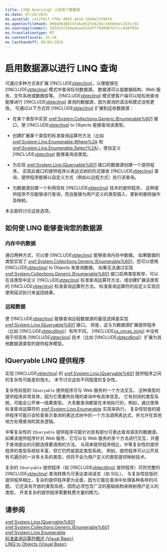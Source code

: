 ```yaml
---
title: LINQ Querying2 上启用了数据源
ms.date: 07/20/2015
ms.assetid: c412f0cf-ff0e-4993-ab3d-1b49e23f00f8
ms.openlocfilehash: 0904d646014fa6a0525e624bc3466dee12b3cc02
ms.sourcegitcommit: 3d5d33f384eeba41b2dff79d096f47ccc8d8f03d
ms.translationtype: MT
ms.contentlocale: zh-CN
ms.lasthandoff: 05/04/2018
---
```

# <a name="enabling-a-data-source-for-linq-querying"></a>启用数据源以进行 LINQ 查询
可通过多种方式来扩展 [!INCLUDE[vbteclinq](~/includes/vbteclinq-md.md)]，以便能够在 [!INCLUDE[vbteclinq](~/includes/vbteclinq-md.md)] 模式中查询任何数据源。 数据源可以是数据结构、Web 服务、文件系统或数据库等。 [!INCLUDE[vbteclinq](~/includes/vbteclinq-md.md)] 模式使客户端可以轻松地查询能够进行 [!INCLUDE[vbteclinq](~/includes/vbteclinq-md.md)] 查询的数据源，因为查询的语法和模式没有更改。 可通过以下方式将 [!INCLUDE[vbteclinq](~/includes/vbteclinq-md.md)] 扩展到这些数据源：  
  
-   在某个类型中实现 <xref:System.Collections.Generic.IEnumerable%601> 接口，使 [!INCLUDE[vbteclinq](~/includes/vbteclinq-md.md)] to Objects 能够查询该类型。  
  
-   创建扩展某个类型的标准查询运算符方法（比如 <xref:System.Linq.Enumerable.Where%2A> 和 <xref:System.Linq.Enumerable.Select%2A>），使自定义 [!INCLUDE[vbteclinq](~/includes/vbteclinq-md.md)] 能够查询该类型。  
  
-   为实现 <xref:System.Linq.IQueryable%601> 接口的数据源创建一个提供程序。 实现此接口的提供程序以表达式树的形式接收 [!INCLUDE[vbteclinq](~/includes/vbteclinq-md.md)] 查询，提供程序能够以自定义方式（例如以远程方式）执行该查询。  
  
-   为数据源创建一个利用现有 [!INCLUDE[vbteclinq](~/includes/vbteclinq-md.md)] 技术的提供程序。 这种提供程序不仅能够进行查询，而且能够为用户定义的类型插入、更新和删除操作及映射。  
  
 本主题将讨论这些选项。  
  
## <a name="how-to-enable-linq-querying-of-your-data-source"></a>如何使 LINQ 能够查询您的数据源  
  
### <a name="in-memory-data"></a>内存中的数据  
 通过两种方式，可以使 [!INCLUDE[vbteclinq](~/includes/vbteclinq-md.md)] 能够查询内存中数据。 如果数据的类型实现了 <xref:System.Collections.Generic.IEnumerable%601>，您可以使用 [!INCLUDE[vbteclinq](~/includes/vbteclinq-md.md)] to Objects 来查询数据。 如果无法通过实现 <xref:System.Collections.Generic.IEnumerable%601> 接口启用类型枚举，可以在该类型中定义 [!INCLUDE[vbteclinq](~/includes/vbteclinq-md.md)] 标准查询运算符方法，或创建扩展该类型的 [!INCLUDE[vbteclinq](~/includes/vbteclinq-md.md)] 标准查询运算符方法。 标准查询运算符的自定义实现应使用延迟执行来返回结果。  
  
### <a name="remote-data"></a>远程数据  
 使 [!INCLUDE[vbteclinq](~/includes/vbteclinq-md.md)] 能够查询远程数据源的最佳选择是实现 <xref:System.Linq.IQueryable%601> 接口。 但是，这与为数据源扩展提供程序（比如 [!INCLUDE[vbtecdlinq](~/includes/vbtecdlinq-md.md)]）有所不同。 [!INCLUDE[vs_orcas_long](~/includes/vs-orcas-long-md.md)] 中没有用于将现有 [!INCLUDE[vbteclinq](~/includes/vbteclinq-md.md)] 技术（比如 [!INCLUDE[vbtecdlinq](~/includes/vbtecdlinq-md.md)]）扩展为其他数据源类型的提供程序模型。  
  
## <a name="iqueryable-linq-providers"></a>IQueryable LINQ 提供程序  
 实现 [!INCLUDE[vbteclinq](~/includes/vbteclinq-md.md)] 的 <xref:System.Linq.IQueryable%601> 提供程序之间的复杂性可能差别很大。 本节讨论这些不同程度的复杂性。  
  
 复杂性较低的 `IQueryable` 提供程序可与 Web 服务的一个方法交互。 这种类型的提供程序非常具体，因为它需要所处理的查询中有具体信息。 它有封闭的类型系统，可能会公开单一结果类型。 大多数查询都是在本地执行的，例如，通过使用标准查询运算符的 <xref:System.Linq.Enumerable> 实现来执行。 复杂性较低的提供程序可能只会检查表示查询的表达式树中的一个方法调用表达式，并允许在其他地方处理查询的其余逻辑。  
  
 中等复杂性的 `IQueryable` 提供程序可能针对具有部分可表达查询语言的数据源。 如果该提供程序针对 Web 服务，它可以与 Web 服务的多个方法进行交互，并基于查询提出的问题选择要调用的方法。 与简单提供程序相比，中等复杂性的提供程序的类型系统较丰富，但它仍然是固定类型系统。 例如，提供程序可以公开具有可遍历的一对多关系的类型，但将不会为用户定义的类型提供映射技术。  
  
 复杂的 `IQueryable` 提供程序（如 [!INCLUDE[vbtecdlinq](~/includes/vbtecdlinq-md.md)] 提供程序）可将完整的 [!INCLUDE[vbteclinq](~/includes/vbteclinq-md.md)] 查询转换为可表达查询语言（如 SQL）。 与复杂性较低的提供程序相比，复杂的提供程序更为全面，因为它能在查询中处理各种各样的问题。 它还具有开放的类型系统，因而必须包含广泛的基础结构来映射用户定义的类型。 开发复杂的提供程序需要耗费大量的精力。  
  
## <a name="see-also"></a>请参阅  
 <xref:System.Linq.IQueryable%601>  
 <xref:System.Collections.Generic.IEnumerable%601>  
 <xref:System.Linq.Enumerable>  
 [标准查询运算符概述 (Visual Basic)](../../../../visual-basic/programming-guide/concepts/linq/standard-query-operators-overview.md)  
 [LINQ to Objects (Visual Basic)](../../../../visual-basic/programming-guide/concepts/linq/linq-to-objects.md)
